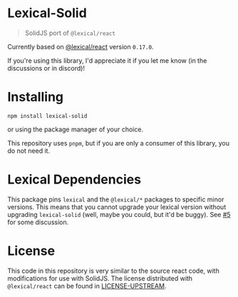 # Lexical-Solid

> SolidJS port of `@lexical/react`

Currently based on [@lexical/react](https://www.npmjs.com/package/@lexical/react) version `0.17.0`.

If you're using this library, I'd appreciate it if you let me know (in the discussions or in discord)!

# Installing

`npm install lexical-solid`

or using the package manager of your choice.

This repository uses `pnpm`, but if you are only a consumer of this library, you do not need it.

# Lexical Dependencies

This package pins `lexical` and the `@lexical/*` packages to specific minor versions. This means that you cannot upgrade your lexical version without upgrading `lexical-solid` (well, maybe you could, but it'd be buggy). See [#5](https://github.com/mosheduminer/lexical-solid/issues/5) for some discussion.

# License

This code in this repository is very similar to the source react code, with modifications for use with SolidJS. The license distributed with `@lexical/react` can be found in [LICENSE-UPSTREAM](./LICENSE-UPSTREAM).
